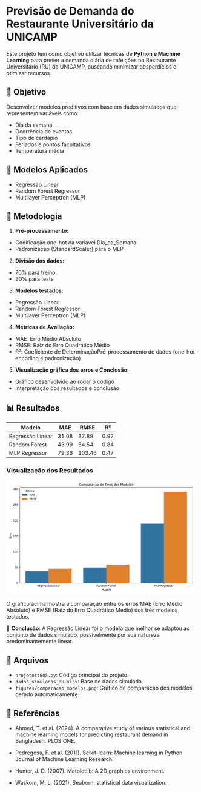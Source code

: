 # Previsão de Demanda do Restaurante Universitário da UNICAMP

Este projeto tem como objetivo utilizar técnicas de **Python e Machine Learning** para prever a demanda diária de refeições no Restaurante Universitário (RU) da UNICAMP, buscando minimizar desperdícios e otimizar recursos.

## 📌 Objetivo

Desenvolver modelos preditivos com base em dados simulados que representem variáveis como:
- Dia da semana
- Ocorrência de eventos
- Tipo de cardápio
- Feriados e pontos facultativos
- Temperatura média

## 🧠 Modelos Aplicados

- Regressão Linear
- Random Forest Regressor
- Multilayer Perceptron (MLP)

## 🧪 Metodologia

1. **Pré-processamento:**

- Codificação one-hot da variável Dia_da_Semana
- Padronização (StandardScaler) para o MLP

2. **Divisão dos dados:**

- 70% para treino
- 30% para teste

3. **Modelos testados:**

- Regressão Linear
- Random Forest Regressor
- Multilayer Perceptron (MLP)

4. **Métricas de Avaliação:**

- MAE: Erro Médio Absoluto
- RMSE: Raiz do Erro Quadrático Médio
- R²: Coeficiente de DeterminaçãoPré-processamento de dados (one-hot encoding e padronização).

5. **Visualização gráfica dos erros e Conclusão:**

- Gráfico desenvolvido ao rodar o código
- Interpretação dos resultados e conclusão

## 📊 Resultados

| Modelo             | MAE   | RMSE  | R²    |
|--------------------|-------|-------|-------|
| Regressão Linear   | 31.08 | 37.89 | 0.92  |
| Random Forest      | 43.99 | 54.54 | 0.84  |
| MLP Regressor      | 79.36 | 103.46| 0.47  |

### Visualização dos Resultados

<img src="figures/comparacao_modelos.png" alt="Comparação de Erros dos Modelos" width="500">

O gráfico acima mostra a comparação entre os erros MAE (Erro Médio Absoluto) e RMSE (Raiz do Erro Quadrático Médio) dos três modelos testados.

📌 **Conclusão**: A Regressão Linear foi o modelo que melhor se adaptou ao conjunto de dados simulado, possivelmente por sua natureza predominantemente linear.

## 📁 Arquivos

- `projetott005.py`: Código principal do projeto.
- `dados_simulados_RU.xlsx`: Base de dados simulada.
- `figures/comparacao_modelos.png`: Gráfico de comparação dos modelos gerado automaticamente.

## 🧾 Referências

- Ahmed, T. et al. (2024). A comparative study of various statistical and machine learning models for predicting restaurant demand in Bangladesh. PLOS ONE.

- Pedregosa, F. et al. (2011). Scikit-learn: Machine learning in Python. Journal of Machine Learning Research.

- Hunter, J. D. (2007). Matplotlib: A 2D graphics environment.

- Waskom, M. L. (2021). Seaborn: statistical data visualization.